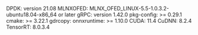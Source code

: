 DPDK: version 21.08
MLNXOFED: MLNX_OFED_LINUX-5.5-1.0.3.2-ubuntu18.04-x86_64 or later
gRPC: version 1.42.0 
pkg-config: >= 0.29.1
cmake: >= 3.22.1
gdrcopy:
onnxruntime: >= 1.10.0
CUDA: 11.4
CuDNN: 8.2.4
TensorRT: 8.0.3.4
